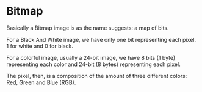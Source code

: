# Bitmap
Basically a Bitmap image is as the name suggests: a map of bits.

For a Black And White image, we have only one bit representing each pixel. 1 for white and 0 for black.

For a colorful image, usually a 24-bit image, we have 8 bits (1 byte) representing each color and 24-bit (8 bytes) representing each pixel.

The pixel, then, is a composition of the amount of three different colors: Red, Green and Blue (RGB).

